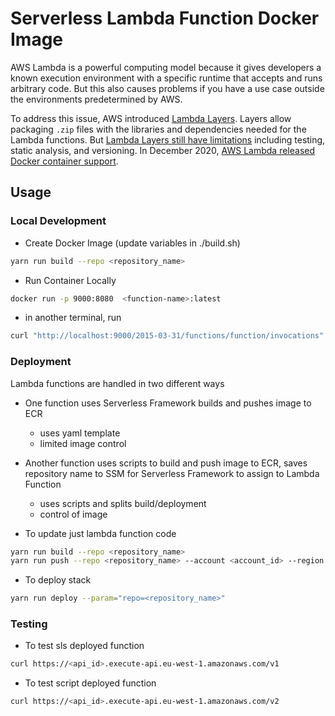 # Serverless Lambda Function Docker Image

AWS Lambda is a powerful computing model because it gives developers a known execution environment with a specific runtime that accepts and runs arbitrary code. But this also causes problems if you have a use case outside the environments predetermined by AWS.

To address this issue, AWS introduced [Lambda Layers](https://docs.aws.amazon.com/lambda/latest/dg/configuration-layers.html). Layers allow packaging `.zip` files with the libraries and dependencies needed for the Lambda functions. But [Lambda Layers still have limitations](https://lumigo.io/blog/lambda-layers-when-to-use-it/) including testing, static analysis, and versioning. In December 2020, [AWS Lambda released Docker container support](https://aws.amazon.com/blogs/aws/new-for-aws-lambda-container-image-support/).

## Usage

### Local Development

- Create Docker Image (update variables in ./build.sh)
```bash
yarn run build --repo <repository_name>
```

- Run Container Locally
```bash
docker run -p 9000:8080  <function-name>:latest
```

- in another terminal, run
```bash
curl "http://localhost:9000/2015-03-31/functions/function/invocations"
```

### Deployment

Lambda functions are handled in two different ways
- One function uses Serverless Framework builds and pushes image to ECR
    - uses yaml template
    - limited image control
- Another function uses scripts to build and push image to ECR, saves repository name to SSM for Serverless Framework to assign to Lambda Function
    - uses scripts and splits build/deployment
    - control of image

- To update just lambda function code
```bash
yarn run build --repo <repository_name>
yarn run push --repo <repository_name> --account <account_id> --region <region>
```

- To deploy stack
```bash
yarn run deploy --param="repo=<repository_name>"
```

### Testing

- To test sls deployed function
```bash
curl https://<api_id>.execute-api.eu-west-1.amazonaws.com/v1
```

- To test script deployed function
```bash
curl https://<api_id>.execute-api.eu-west-1.amazonaws.com/v2
```
